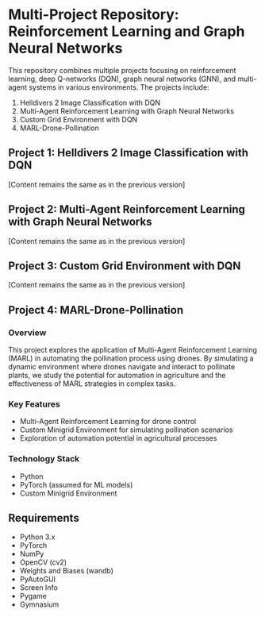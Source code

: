 # Multi-Project Repository: Reinforcement Learning and Graph Neural Networks

This repository combines multiple projects focusing on reinforcement learning, deep Q-networks (DQN), graph neural networks (GNN), and multi-agent systems in various environments. The projects include:

1. Helldivers 2 Image Classification with DQN
2. Multi-Agent Reinforcement Learning with Graph Neural Networks
3. Custom Grid Environment with DQN
4. MARL-Drone-Pollination

## Project 1: Helldivers 2 Image Classification with DQN

[Content remains the same as in the previous version]

## Project 2: Multi-Agent Reinforcement Learning with Graph Neural Networks

[Content remains the same as in the previous version]

## Project 3: Custom Grid Environment with DQN

[Content remains the same as in the previous version]

## Project 4: MARL-Drone-Pollination

### Overview
This project explores the application of Multi-Agent Reinforcement Learning (MARL) in automating the pollination process using drones. By simulating a dynamic environment where drones navigate and interact to pollinate plants, we study the potential for automation in agriculture and the effectiveness of MARL strategies in complex tasks.

### Key Features
- Multi-Agent Reinforcement Learning for drone control
- Custom Minigrid Environment for simulating pollination scenarios
- Exploration of automation potential in agricultural processes

### Technology Stack
- Python
- PyTorch (assumed for ML models)
- Custom Minigrid Environment

## Requirements

- Python 3.x
- PyTorch
- NumPy
- OpenCV (cv2)
- Weights and Biases (wandb)
- PyAutoGUI
- Screen Info
- Pygame
- Gymnasium
